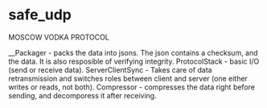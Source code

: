 # safe_udp
MOSCOW VODKA PROTOCOL

__Packager - packs the data into jsons. The json contains a checksum, and the data. It is also resposible of verifying integrity.
ProtocolStack - basic I/O (send or receive data).
ServerClientSync - Takes care of data retransmission and switches roles between client and server (one either writes or reads, not both).
Compressor - compresses the data right before sending, and decomporess it after receiving.
